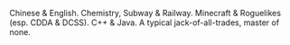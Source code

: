 Chinese & English. Chemistry, Subway & Railway. Minecraft & Roguelikes (esp. CDDA & DCSS). C++ & Java. A typical jack-of-all-trades, master of none.

<!---
code2828/code2828 is a ✨ special ✨ repository because its `README.md` (this file) appears on your GitHub profile.
You can click the Preview link to take a look at your changes.
--->
